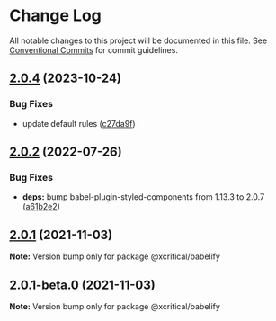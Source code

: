 # Change Log

All notable changes to this project will be documented in this file.
See [Conventional Commits](https://conventionalcommits.org) for commit guidelines.

## [2.0.4](https://github.com/xcritical-software/xc-front-presets/compare/@xcritical/babelify@2.0.2...@xcritical/babelify@2.0.4) (2023-10-24)


### Bug Fixes

* update default rules ([c27da9f](https://github.com/xcritical-software/xc-front-presets/commit/c27da9f1f513cd896aa575865c4105c2252cb77e))





## [2.0.2](https://github.com/xcritical-software/xc-front-presets/compare/@xcritical/babelify@2.0.1...@xcritical/babelify@2.0.2) (2022-07-26)


### Bug Fixes

* **deps:** bump babel-plugin-styled-components from 1.13.3 to 2.0.7 ([a61b2e2](https://github.com/xcritical-software/xc-front-presets/commit/a61b2e24b691124eae16c35e06ddaa8994ce4ac5))





## [2.0.1](https://github.com/xcritical-software/xc-front-presets/compare/@xcritical/babelify@2.0.1-beta.0...@xcritical/babelify@2.0.1) (2021-11-03)

**Note:** Version bump only for package @xcritical/babelify





## 2.0.1-beta.0 (2021-11-03)

**Note:** Version bump only for package @xcritical/babelify
